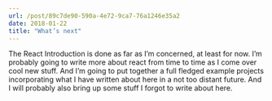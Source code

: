 ```yaml
---
url: /post/89c7de90-590a-4e72-9ca7-76a1246e35a2
date: 2018-01-22
title: "What’s next"
---
```


The React Introduction is done as far as I&#8217;m concerned, at least for now. I&#8217;m probably going to write more about react from time to time as I come over cool new stuff. And I&#8217;m going to put together a full fledged example projects incorporating what I have written about here in a not too distant future. And I will probably also bring up some stuff I forgot to write about here.